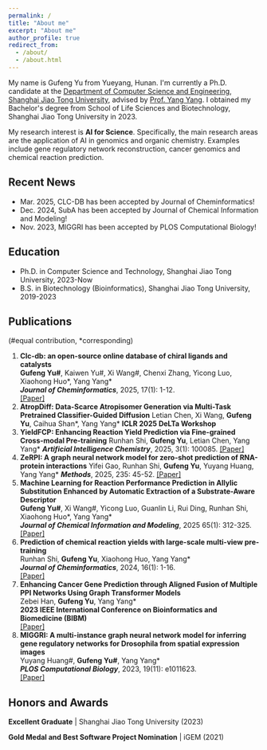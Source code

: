 ```yaml
---
permalink: /
title: "About me"
excerpt: "About me"
author_profile: true
redirect_from: 
  - /about/
  - /about.html
---
```


My name is Gufeng Yu from Yueyang, Hunan. I'm currently a Ph.D. candidate at the [Department of Computer Science and Engineering](https://www.cs.sjtu.edu.cn/index.aspx), [Shanghai Jiao Tong University](https://www.sjtu.edu.cn/), advised by [Prof. Yang Yang](https://www.cs.sjtu.edu.cn/PeopleDetail.aspx?id=72). I obtained my Bachelor's degree from School of Life Sciences and Biotechnology, Shanghai Jiao Tong University in 2023. 

My research interest is **AI for Science**. Specifically, the main research areas are the application of AI in genomics and organic chemistry. Examples include gene regulatory network reconstruction, cancer genomics and chemical reaction prediction.



## Recent News

- Mar. 2025, CLC-DB has been accepted by Journal of Cheminformatics!
- Dec. 2024, SubA has been accepted by Journal of Chemical Information and Modeling!
- Nov. 2023, MIGGRI has been accepted by PLOS Computational Biology!



## Education

- Ph.D. in Computer Science and Technology, Shanghai Jiao Tong University, 2023-Now
- B.S. in Biotechnology (Bioinformatics), Shanghai Jiao Tong University, 2019-2023



## Publications

(#equal contribution, *corresponding)

1. **Clc-db: an open-source online database of chiral ligands and catalysts**  
    **Gufeng Yu#**, Kaiwen Yu#, Xi Wang#, Chenxi Zhang, Yicong Luo, Xiaohong Huo\*, Yang Yang*  
    ***Journal of Cheminformatics***, 2025, 17(1): 1-12.  
    [[Paper]](https://jcheminf.biomedcentral.com/articles/10.1186/s13321-025-00991-9)
2. **AtropDiff: Data-Scarce Atropisomer Generation via Multi-Task Pretrained Classifier-Guided Diffusion**
    Letian Chen, Xi Wang, **Gufeng Yu**, Caihua Shan*, Yang Yang\*
    **ICLR 2025 DeLTa Workshop**
3. **YieldFCP: Enhancing Reaction Yield Prediction via Fine-grained Cross-modal Pre-training**
    Runhan Shi, **Gufeng Yu**, Letian Chen, Yang Yang*
    ***Artificial Intelligence Chemistry***, 2025, 3(1): 100085.
    [[Paper]](https://doi.org/10.1016/j.aichem.2025.100085)
4. **ZeRPI: A graph neural network model for zero-shot prediction of RNA-protein interactions**
    Yifei Gao, Runhan Shi, **Gufeng Yu**, Yuyang Huang, Yang Yang*
    ***Methods***, 2025, 235: 45-52.
    [[Paper]](https://doi.org/10.1016/j.ymeth.2025.01.014)
5. **Machine Learning for Reaction Performance Prediction in Allylic Substitution Enhanced by Automatic Extraction of a Substrate-Aware Descriptor**  
    **Gufeng Yu#**, Xi Wang#, Yicong Luo, Guanlin Li, Rui Ding, Runhan Shi, Xiaohong Huo\*, Yang Yang*  
    ***Journal of Chemical Information and Modeling***, 2025 65(1): 312-325.  
    [[Paper]](https://pubs.acs.org/doi/10.1021/acs.jcim.4c02120)
6. **Prediction of chemical reaction yields with large-scale multi-view pre-training**  
    Runhan Shi, **Gufeng Yu**, Xiaohong Huo, Yang Yang*  
    ***Journal of Cheminformatics***, 2024, 16(1): 1-16.  
    [[Paper]](https://jcheminf.biomedcentral.com/articles/10.1186/s13321-024-00815-2)
7. **Enhancing Cancer Gene Prediction through Aligned Fusion of Multiple PPI Networks Using Graph Transformer Models**  
    Zebei Han, **Gufeng Yu**, Yang Yang*  
    **2023 IEEE International Conference on Bioinformatics and Biomedicine (BIBM)**  
    [[Paper]](https://ieeexplore.ieee.org/document/10385593)
8. **MIGGRI: A multi-instance graph neural network model for inferring gene regulatory networks for Drosophila from spatial expression images**  
    Yuyang Huang#, **Gufeng Yu#**, Yang Yang*  
    ***PLOS Computational Biology***, 2023, 19(11): e1011623.  
    [[Paper]](https://journals.plos.org/ploscompbiol/article?id=10.1371/journal.pcbi.1011623)



## Honors and Awards

**Excellent Graduate** \| Shanghai Jiao Tong University (2023)

**Gold Medal and Best Software Project Nomination** \| iGEM (2021)
